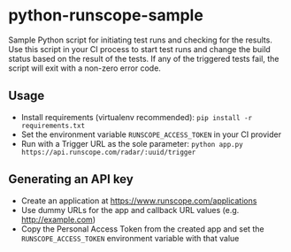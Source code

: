 # python-runscope-sample
Sample Python script for initiating test runs and checking for the results. Use this script in your CI process to start test runs and change the build status based on the result of the tests. If any of the triggered tests fail, the script will exit with a non-zero error code.

## Usage

 - Install requirements (virtualenv recommended): `pip install -r requirements.txt`
 - Set the environment variable `RUNSCOPE_ACCESS_TOKEN` in your CI provider
 - Run with a Trigger URL as the sole parameter: `python app.py https://api.runscope.com/radar/:uuid/trigger`

## Generating an API key

 - Create an application at https://www.runscope.com/applications
 - Use dummy URLs for the app and callback URL values (e.g. http://example.com)
 - Copy the Personal Access Token from the created app and set the `RUNSCOPE_ACCESS_TOKEN` environment variable with that value
